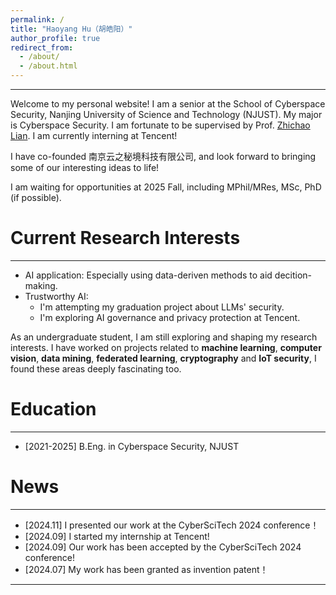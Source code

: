 ```yaml
---
permalink: /
title: "Haoyang Hu（胡皓阳）"
author_profile: true
redirect_from: 
  - /about/
  - /about.html
---
```


---
Welcome to my personal website! I am a senior at the School of Cyberspace Security, Nanjing University of Science and Technology (NJUST). My major is Cyberspace Security. I am fortunate to be supervised by Prof. [Zhichao Lian](https://gsmis.njust.edu.cn/open/TutorInfo.aspx?dsbh=6CZPjzcQhmzsS-IjPww!Hw==&yxsh=4iVdgPyuKTE=&zydm=QP9JvMVDx3k=). I am currently interning at Tencent!

I have co-founded 南京云之秘境科技有限公司, and look forward to bringing some of our interesting ideas to life!

I am waiting for opportunities at 2025 Fall, including MPhil/MRes, MSc, PhD (if possible).

Current Research Interests
======
---
* AI application: Especially using data-deriven methods to aid decition-making.
* Trustworthy AI:
  * I'm attempting my graduation project about LLMs' security.
  * I'm exploring AI governance and privacy protection at Tencent.

As an undergraduate student, I am still exploring and shaping my research interests. I have worked on projects related to **machine learning**, **computer vision**, **data mining**, **federated learning**, **cryptography** and **IoT security**, I found these areas deeply fascinating too.

Education
======
---
* [2021-2025] B.Eng. in Cyberspace Security, NJUST

News
======
---
* [2024.11] I presented our work at the CyberSciTech 2024 conference！
* [2024.09] I started my internship at Tencent!
* [2024.09] Our work has been accepted by the CyberSciTech 2024 conference!
* [2024.07] My work has been granted as invention patent！

---

<script type="text/javascript" id="clustrmaps" src="//clustrmaps.com/map_v2.js?d=6wfR7GC9nCyJQPKiqnKV-XvXiwNpKSA2Zv_onF9ga-g&cl=ffffff&w=a"></script>
